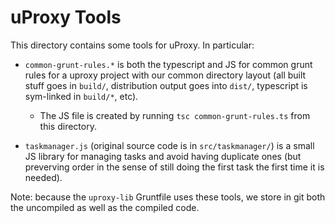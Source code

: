 # uProxy Tools

This directory contains some tools for uProxy. In particular:

 * `common-grunt-rules.*` is both the typescript and JS for common grunt rules for a uproxy project with our common directory layout (all built stuff goes in `build/`, distribution output goes into `dist/`, typescript is sym-linked in `build/*`, etc).
   * The JS file is created by running `tsc common-grunt-rules.ts` from this directory.

 * `taskmanager.js` (original source code is in `src/taskmanager/`) is a small JS library for managing tasks and avoid having duplicate ones (but preverving order in the sense of still doing the first task the first time it is needed).

Note: because the `uproxy-lib` Gruntfile uses these tools, we store in git both the uncompiled as well as the compiled code.
